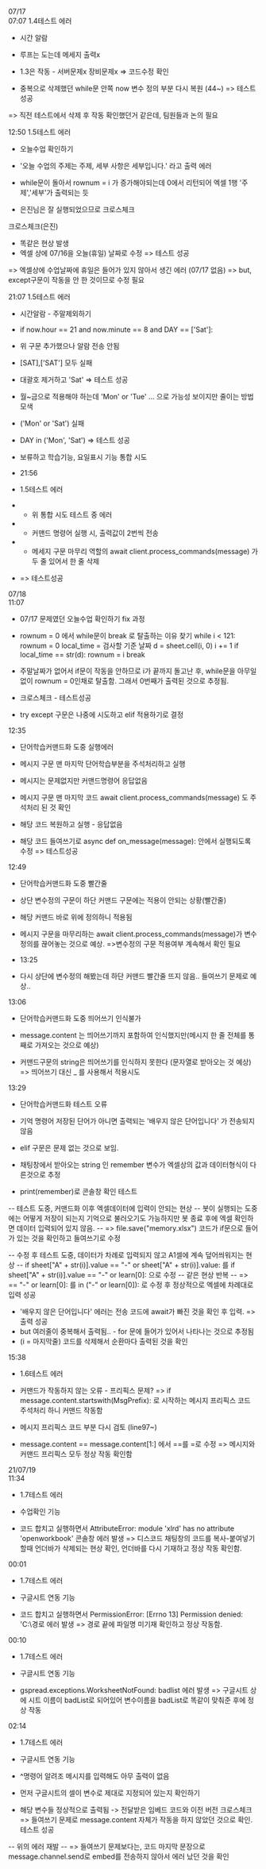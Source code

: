 <p>

07/17 <br>
07:07
1.4테스트 에러 
- 시간 알람 

- 루프는 도는데 메세지 출력x 
- 1.3은 작동 - 서버문제x 장비문제x => 코드수정 확인
- 중복으로 삭제했던 while문 안쪽 now 변수 정의 부분 다시 복원 (44~) => 테스트 성공 
  
=> 직전 테스트에서 삭제 후 작동 확인했던거 같은데, 팀원들과 논의 필요

12:50
1.5테스트 에러 
- 오늘수업 확인하기

- '오늘 수업의 주제는 주제, 세부 사항은 세부입니다.' 라고 출력 에러
- while문이 돌아서 rownum = i 가 증가해야되는데 0에서 리턴되어 엑셀 1행 '주제','세부'가 출력되는 듯
- 은진님은 잘 실행되었으므로 크로스체크
  
크로스체크(은진)
- 똑같은 현상 발생
- 엑셀 상에 07/16을 오늘(휴일) 날짜로 수정 => 테스트 성공

=> 엑셀상에 수업날짜에 휴일은 들어가 있지 않아서 생긴 에러 (07/17 없음)
=> but, except구문이 작동을 안 한 것이므로 수정 필요 


21:07
1.5테스트 에러
- 시간알람 - 주말제외하기

- if now.hour == 21 and now.minute == 8 and DAY == ['Sat']:  
- 위 구문 추가했으나 알람 전송 안됨
- [SAT],['SAT'] 모두 실패
- 대괄호 제거하고 'Sat' => 테스트 성공 
 
- 월~금으로 적용해야 하는데 'Mon' or 'Tue' ... 으로 가능성 보이지만 줄이는 방법 모색 
- ('Mon' or 'Sat') 실패
- DAY in ('Mon', 'Sat') => 테스트 성공 

- 보류하고 학습기능, 요일표시 기능 통합 시도
- 21:56
- 1.5테스트 에러
- - 위 통합 시도 테스트 중 에러 
- - 커맨드 명령어 실행 시, 출력값이 2번씩 전송
- - 메세지 구문 마무리 역할의 await client.process_commands(message) 가 두 줄 있어서 한 줄 삭제
- => 테스트성공

07/18<br>
11:07
- 07/17 문제였던 오늘수업 확인하기 fix 과정

- rownum = 0 에서 while문이 break 로 탈출하는 이유 찾기
 while i < 121:    
   rownum = 0
   local_time = 검사할 기준 날짜 
   d = sheet.cell(i, 0)
   i += 1
   if local_time == str(d):
       rownum = i
       break
- 주말날짜가 없어서 if문이 작동을 안하므로 i가 끝까지 돌고난 후, while문을 아무일없이 rownum = 0인채로 탈출함. 그래서 0번째가 출력된 것으로 추정됨.
- 크로스체크 - 테스트성공 
- try except 구문은 나중에 시도하고 elif 적용하기로 결정


12:35
- 단어학습커맨드화 도중 실행에러

- 메시지 구문 맨 마지막 단어학습부분을 주석처리하고 실행
- 메시지는 문제없지만 커맨드명령어 응답없음
- 메시지 구문 맨 마지막 코드 await client.process_commands(message) 도 주석처리 된 것 확인
- 해당 코드 복원하고 실행 - 응답없음
- 해당 코드 들여쓰기로 async def on_message(message):   안에서 실행되도록 수정
=> 테스트성공

12:49
- 단어학습커맨드화 도중 빨간줄

- 상단 변수정의 구문이 하단 커맨드 구문에는 적용이 안되는 상황(빨간줄)
- 해당 커맨드 바로 위에 정의하니 적용됨
- 메시지 구문을 마무리하는 await client.process_commands(message)가 변수정의를 끊어놓는 것으로 예상.
=>변수정의 구문 적용여부 계속해서 확인 필요

- 13:25 
- 다시 상단에 변수정의 해봤는데 하단 커맨드 빨간줄 뜨지 않음.. 들여쓰기 문제로 예상..

13:06
- 단어학습커맨드화 도중 띄어쓰기 인식불가

- message.content 는 띄어쓰기까지 포함하여 인식했지만(메시지 한 줄 전체를 통째로 가져오는 것으로 예상)
- 커맨드구문의 string은 띄어쓰기를 인식하지 못한다 (문자열로 받아오는 것 예상)
=> 띄어쓰기 대신 _ 를 사용해서 적용시도

13:29
- 단어학습커맨드화 테스트 오류

- 기억 명령어 저장된 단어가 아니면 출력되는 '배우지 않은 단어입니다' 가 전송되지 않음
- elif 구문은 문제 없는 것으로 보임. 
- 채팅창에서 받아오는 string 인 remember 변수가 엑셀상의 값과 데이터형식이 다른것으로 추정
- print(remember)로 콘솔창 확인 테스트

-- 테스트 도중, 커맨드화 이후 엑셀데이터에 입력이 안되는 현상
-- 봇이 실행되는 도중에는 어떻게 저장이 되는지 기억으로 불러오기도 가능하지만 봇 종료 후에 엑셀 확인하면 데이터 입력되어 있지 않음.
-- => file.save("memory.xlsx") 코드가 if문으로 들어가 있는 것을 확인하고 들여쓰기로 수정

-- 수정 후 테스트 도중, 데이터가 차례로 입력되지 않고 A1셀에 계속 덮어씌워지는 현상
--  if sheet["A" + str(i)].value == "-" or sheet["A" + str(i)].value: 를  if sheet["A" + str(i)].value == "-" or learn[0]:  으로 수정
-- 같은 현상 반복
-- =>   == "-" or learn[0]: 를 in ("-" or learn[0]):  로 수정 후 정상적으로 엑셀에 차례대로 입력 성공

- '배우지 않은 단어입니다' 에러는 전송 코드에 await가 빠진 것을 확인 후 입력. 
=> 출력 성공 
- but 여러줄이 중복해서 출력됨.. - for 문에 들어가 있어서 나타나는 것으로 추정됨
- (i = 마지막줄) 코드를 삭제해서 순환마다 출력된 것을 확인 

15:38
- 1.6테스트 에러

- 커맨드가 작동하지 않는 오류 - 프리픽스 문제?
=>  if message.content.startswith(MsgPrefix): 로 시작하는 메시지 프리픽스 코드 주석처리 하니 커맨드 작동함
- 메시지 프리픽스 코드 부분 다시 검토 (line97~)
-  message.content == message.content[1:]  에서 ==를 =로 수정 
=> 메시지와 커맨드 프리픽스 모두 정상 작동 확인함

21/07/19<br>
11:34
- 1.7테스트 에러 
- 수업확인 기능

- 코드 합치고 실행하면서 AttributeError: module 'xlrd' has no attribute 'openworkbook' 콘솔창 에러 발생
=> 디스코드 채팅창의 코드를 복사-붙여넣기 할때 언더바가 삭제되는 현상 확인, 언더바를 다시 기재하고 정상 작동 확인함.

00:01
- 1.7테스트 에러
- 구글시트 연동 기능

- 코드 합치고 실행하면서 PermissionError: [Errno 13] Permission denied: 'C:\경로 에러 발생
=> 경로 끝에 파일명 미기재 확인하고 정상 작동함.

00:10
- 1.7테스트 에러
- 구글시트 연동 기능

- gspread.exceptions.WorksheetNotFound: badlist 에러 발생
=> 구글시트 상에 시트 이름이 badList로 되어있어 변수이름을 badList로 똑같이 맞춰준 후에 정상 작동

02:14
- 1.7테스트 에러
- 구글시트 연동 기능

- ^명령어 알려조 메시지를 입력해도 아무 출력이 없음
- 먼저 구글시트의 셀이 변수로 제대로 지정되어 있는지 확인하기
- 해당 변수들 정상적으로 출력됨 -> 전달받은 임베드 코드와 이전 버전 크로스체크
=> 들여쓰기 문제로 message.content 자체가 작동을 하지 않았던 것으로 확인. 테스트 성공

-- 위의 에러 재발
-- => 들여쓰기 문제보다는, 코드 마지막 문장으로 message.channel.send로 embed를 전송하지 않아서 에러 났던 것을 확인

















</p>